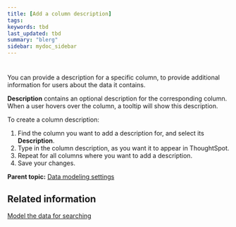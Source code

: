 ```yaml
---
title: [Add a column description]
tags: 
keywords: tbd
last_updated: tbd
summary: "blerg"
sidebar: mydoc_sidebar
---
```

#

You can provide a description for a specific column, to provide additional information for users about the data it contains.

**Description** contains an optional description for the corresponding column. When a user hovers over the column, a tooltip will show this description.

To create a column description:

1.   Find the column you want to add a description for, and select its **Description**.
2.   Type in the column description, as you want it to appear in ThoughtSpot.
3.   Repeat for all columns where you want to add a description.
4.   Save your changes.

**Parent topic:** [Data modeling settings](../../admin/data_modeling/data_modeling_settings.html)

## Related information  


[Model the data for searching](semantic_modeling.html#)
